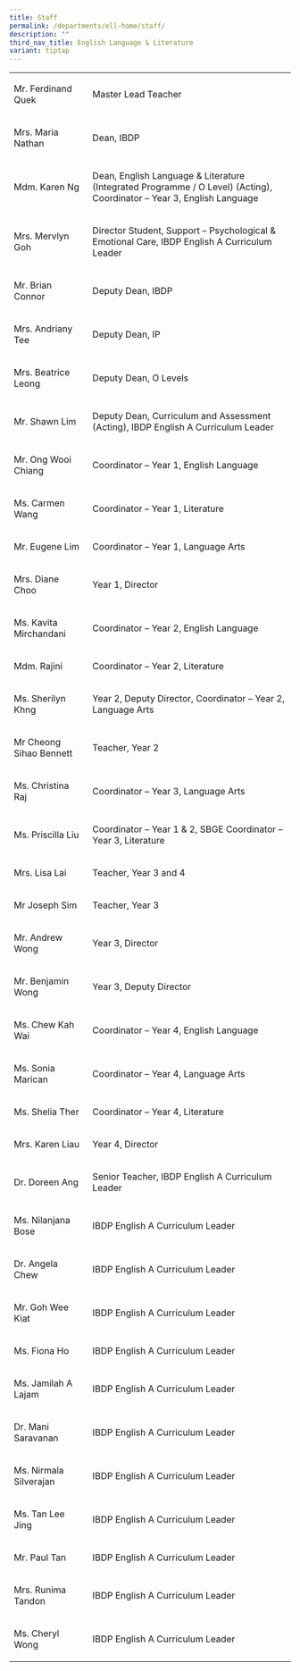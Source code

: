 ```yaml
---
title: Staff
permalink: /departments/ell-home/staff/
description: ""
third_nav_title: English Language & Literature
variant: tiptap
---
```

<table style="minWidth: 50px">
<colgroup>
<col>
<col>
</colgroup>
<tbody>
<tr>
<td rowspan="1" colspan="1">
<p>Mr. Ferdinand Quek</p>
</td>
<td rowspan="1" colspan="1">
<p>Master Lead Teacher</p>
</td>
</tr>
<tr>
<td rowspan="1" colspan="1">
<p>Mrs. Maria Nathan</p>
</td>
<td rowspan="1" colspan="1">
<p>Dean, IBDP</p>
</td>
</tr>
<tr>
<td rowspan="2" colspan="1">
<p>Mdm. Karen Ng</p>
</td>
<td rowspan="2" colspan="1">
<p>Dean, English Language &amp; Literature (Integrated Programme / O Level)
(Acting), Coordinator – Year 3, English Language&nbsp;</p>
</td>
</tr>
<tr></tr>
<tr>
<td rowspan="1" colspan="1">
<p>Mrs. Mervlyn Goh</p>
</td>
<td rowspan="1" colspan="1">
<p>Director Student, Support – Psychological &amp; Emotional Care, IBDP English
A Curriculum Leader</p>
</td>
</tr>
<tr>
<td rowspan="1" colspan="1">
<p>Mr. Brian Connor</p>
</td>
<td rowspan="1" colspan="1">
<p>Deputy Dean, IBDP</p>
</td>
</tr>
<tr>
<td rowspan="1" colspan="1">
<p>Mrs. Andriany Tee</p>
</td>
<td rowspan="1" colspan="1">
<p>Deputy Dean, IP</p>
</td>
</tr>
<tr>
<td rowspan="1" colspan="1">
<p>Mrs. Beatrice Leong</p>
</td>
<td rowspan="1" colspan="1">
<p>Deputy Dean, O Levels</p>
</td>
</tr>
<tr>
<td rowspan="1" colspan="1">
<p>Mr. Shawn Lim</p>
</td>
<td rowspan="1" colspan="1">
<p>Deputy Dean, Curriculum and Assessment (Acting), IBDP English A Curriculum
Leader</p>
</td>
</tr>
<tr>
<td rowspan="1" colspan="1">
<p>Mr. Ong Wooi Chiang</p>
</td>
<td rowspan="1" colspan="1">
<p>Coordinator – Year 1, English Language</p>
</td>
</tr>
<tr>
<td rowspan="1" colspan="1">
<p>Ms. Carmen Wang</p>
</td>
<td rowspan="1" colspan="1">
<p>Coordinator – Year 1, Literature</p>
</td>
</tr>
<tr>
<td rowspan="1" colspan="1">
<p>Mr. Eugene Lim</p>
</td>
<td rowspan="1" colspan="1">
<p>Coordinator – Year 1, Language Arts</p>
</td>
</tr>
<tr>
<td rowspan="1" colspan="1">
<p>Mrs. Diane Choo</p>
</td>
<td rowspan="1" colspan="1">
<p>Year 1, Director</p>
</td>
</tr>
<tr>
<td rowspan="1" colspan="1">
<p>Ms. Kavita Mirchandani</p>
</td>
<td rowspan="1" colspan="1">
<p>Coordinator – Year 2, English Language</p>
</td>
</tr>
<tr>
<td rowspan="1" colspan="1">
<p>Mdm. Rajini</p>
</td>
<td rowspan="1" colspan="1">
<p>Coordinator – Year 2, Literature</p>
</td>
</tr>
<tr>
<td rowspan="2" colspan="1">
<p>Ms. Sherilyn Khng</p>
</td>
<td rowspan="2" colspan="1">
<p>Year 2, Deputy Director, Coordinator – Year 2, Language Arts&nbsp;</p>
</td>
</tr>
<tr></tr>
<tr>
<td rowspan="1" colspan="1">
<p>Mr Cheong Sihao Bennett&nbsp;</p>
</td>
<td rowspan="1" colspan="1">
<p>Teacher, Year 2</p>
</td>
</tr>
<tr>
<td rowspan="1" colspan="1">
<p>Ms. Christina Raj</p>
</td>
<td rowspan="1" colspan="1">
<p>Coordinator – Year 3, Language Arts</p>
</td>
</tr>
<tr>
<td rowspan="2" colspan="1">
<p>Ms. Priscilla Liu</p>
</td>
<td rowspan="2" colspan="1">
<p>Coordinator – Year 1 &amp; 2, SBGE Coordinator – Year 3, Literature&nbsp;</p>
</td>
</tr>
<tr></tr>
<tr>
<td rowspan="1" colspan="1">
<p>Mrs. Lisa Lai</p>
</td>
<td rowspan="1" colspan="1">
<p>Teacher, Year 3 and 4</p>
</td>
</tr>
<tr>
<td rowspan="1" colspan="1">
<p>Mr Joseph Sim&nbsp;</p>
</td>
<td rowspan="1" colspan="1">
<p>Teacher, Year 3</p>
</td>
</tr>
<tr>
<td rowspan="1" colspan="1">
<p>Mr. Andrew Wong</p>
</td>
<td rowspan="1" colspan="1">
<p>Year 3, Director</p>
</td>
</tr>
<tr>
<td rowspan="1" colspan="1">
<p>Mr. Benjamin Wong</p>
</td>
<td rowspan="1" colspan="1">
<p>Year 3, Deputy Director</p>
</td>
</tr>
<tr>
<td rowspan="1" colspan="1">
<p>Ms. Chew Kah Wai</p>
</td>
<td rowspan="1" colspan="1">
<p>Coordinator – Year 4, English Language</p>
</td>
</tr>
<tr>
<td rowspan="1" colspan="1">
<p>Ms. Sonia Marican</p>
</td>
<td rowspan="1" colspan="1">
<p>Coordinator – Year 4, Language Arts</p>
</td>
</tr>
<tr>
<td rowspan="1" colspan="1">
<p>Ms. Shelia Ther</p>
</td>
<td rowspan="1" colspan="1">
<p>Coordinator – Year 4, Literature</p>
</td>
</tr>
<tr>
<td rowspan="1" colspan="1">
<p>Mrs. Karen Liau</p>
</td>
<td rowspan="1" colspan="1">
<p>Year 4, Director</p>
</td>
</tr>
<tr>
<td rowspan="1" colspan="1">
<p>Dr. Doreen Ang</p>
</td>
<td rowspan="1" colspan="1">
<p>Senior Teacher, IBDP English A Curriculum Leader</p>
</td>
</tr>
<tr>
<td rowspan="1" colspan="1">
<p>Ms. Nilanjana Bose</p>
</td>
<td rowspan="1" colspan="1">
<p>IBDP English A Curriculum Leader</p>
</td>
</tr>
<tr>
<td rowspan="1" colspan="1">
<p>Dr. Angela Chew</p>
</td>
<td rowspan="1" colspan="1">
<p>IBDP English A Curriculum Leader</p>
</td>
</tr>
<tr>
<td rowspan="1" colspan="1">
<p>Mr. Goh Wee Kiat</p>
</td>
<td rowspan="1" colspan="1">
<p>IBDP English A Curriculum Leader</p>
</td>
</tr>
<tr>
<td rowspan="1" colspan="1">
<p>Ms. Fiona Ho</p>
</td>
<td rowspan="1" colspan="1">
<p>IBDP English A Curriculum Leader</p>
</td>
</tr>
<tr>
<td rowspan="1" colspan="1">
<p>Ms. Jamilah A Lajam</p>
</td>
<td rowspan="1" colspan="1">
<p>IBDP English A Curriculum Leader</p>
</td>
</tr>
<tr>
<td rowspan="1" colspan="1">
<p>Dr. Mani Saravanan</p>
</td>
<td rowspan="1" colspan="1">
<p>IBDP English A Curriculum Leader</p>
</td>
</tr>
<tr>
<td rowspan="1" colspan="1">
<p>Ms. Nirmala Silverajan</p>
</td>
<td rowspan="1" colspan="1">
<p>IBDP English A Curriculum Leader</p>
</td>
</tr>
<tr>
<td rowspan="1" colspan="1">
<p>Ms. Tan Lee Jing</p>
</td>
<td rowspan="1" colspan="1">
<p>IBDP English A Curriculum Leader</p>
</td>
</tr>
<tr>
<td rowspan="1" colspan="1">
<p>Mr. Paul Tan</p>
</td>
<td rowspan="1" colspan="1">
<p>IBDP English A Curriculum Leader</p>
</td>
</tr>
<tr>
<td rowspan="1" colspan="1">
<p>Mrs. Runima Tandon</p>
</td>
<td rowspan="1" colspan="1">
<p>IBDP English A Curriculum Leader</p>
</td>
</tr>
<tr>
<td rowspan="1" colspan="1">
<p>Ms. Cheryl Wong</p>
</td>
<td rowspan="1" colspan="1">
<p>IBDP English A Curriculum Leader</p>
</td>
</tr>
</tbody>
</table>
<p></p>